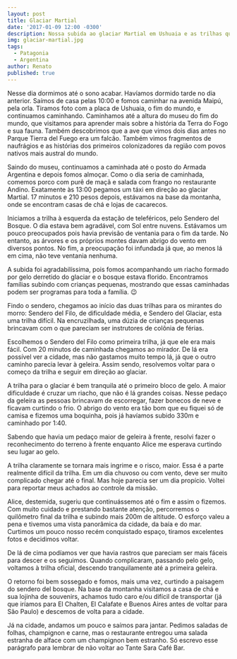 ```yaml
---
layout: post
title: Glaciar Martial
date: '2017-01-09 12:00 -0300'
description: Nossa subida ao glaciar Martial em Ushuaia e as trilhas que fizemos por lá
img: glaciar-martial.jpg
tags:
  - Patagonia
  - Argentina
author: Renato
published: true
---
```


Nesse dia dormimos até o sono acabar. Havíamos dormido tarde no dia anterior. Saímos de casa pelas 10:00 e fomos caminhar na avenida Maipú, pela orla. Tiramos foto com a placa de Ushuaia, o fim do mundo, e continuamos caminhando. Caminhamos até a altura do museu do fim do mundo, que visitamos para aprender mais sobre a história da Terra do Fogo e sua fauna. Também descobrimos que a ave que vimos dois dias antes no Parque Tierra del Fuego era um falcão. Também vimos fragmentos de naufrágios e as histórias dos primeiros colonizadores da região com povos nativos mais austral do mundo.

Saindo do museu, continuamos a caminhada até o posto do Armada Argentina e depois fomos almoçar. Como o dia seria de caminhada, comemos porco com purê de maçã e salada com frango no restaurante Andino. Exatamente às 13:00 pegamos um táxi em direção ao glaciar Martial. 17 minutos e 210 pesos depois, estávamos na base da montanha, onde se encontram casas de chá e lojas de cacarecos.

Iniciamos a trilha à esquerda da estação de teleféricos, pelo Sendero del Bosque. O dia estava bem agradável, com Sol entre nuvens. Estávamos um pouco preocupados pois havia previsão de ventania para o fim da tarde. No entanto, as árvores e os próprios montes davam abrigo do vento em diversos pontos. No fim, a preocupação foi infundada já que, ao menos lá em cima, não teve ventania nenhuma.

A subida foi agradabilíssima, pois fomos acompanhando um riacho formado por gelo derretido do glaciar e o bosque estava florido. Encontramos famílias subindo com crianças pequenas, mostrando que essas caminhadas podem ser programas para toda a família. 😉

Findo o sendero, chegamos ao início das duas trilhas para os mirantes do morro: Sendero del Filo, de dificuldade média, e Sendero del Glaciar, esta uma trilha difícil. Na encruzilhada, uma dúzia de crianças pequenas brincavam com o que pareciam ser instrutores de colônia de férias.

Escolhemos o Sendero del Filo como primeira trilha, já que ele era mais fácil. Com 20 minutos de caminhada chegamos ao mirador. De lá era possível ver a cidade, mas não gastamos muito tempo lá, já que o outro caminho parecia levar à geleira. Assim sendo, resolvemos voltar para o começo da trilha e seguir em direção ao glaciar.

A trilha para o glaciar é bem tranquila até o primeiro bloco de gelo. A maior dificuldade é cruzar um riacho, que não é lá grandes coisas. Nesse pedaço da geleira as pessoas brincavam de escorregar, fazer bonecos de neve e ficavam curtindo o frio. O abrigo do vento era tão bom que eu fiquei só de camisa e fizemos uma boquinha, pois já havíamos subido 330m e caminhado por 1:40.

Sabendo que havia um pedaço maior de geleira à frente, resolvi fazer o reconhecimento do terreno à frente enquanto Alice me esperava curtindo seu lugar ao gelo.

A trilha claramente se tornara mais ingrime e o risco, maior. Essa é a parte realmente difícil da trilha. Em um dia chuvoso ou com vento, deve ser muito complicado chegar até o final. Mas hoje parecia ser um dia propício. Voltei para reportar meus achados ao controle da missão.

Alice, destemida, sugeriu que continuássemos até o fim e assim o fizemos. Com muito cuidado e prestando bastante atenção, percorremos o quilômetro final da trilha e subindo mais 200m de altitude. O esforço valeu a pena e tivemos uma vista panorâmica da cidade, da baía e do mar. Curtimos um pouco nosso recém conquistado espaço, tiramos excelentes fotos e decidimos voltar.

De lá de cima podíamos ver que havia rastros que pareciam ser mais fáceis para descer e os seguimos. Quando complicaram, passando pelo gelo, voltamos à trilha oficial, descendo tranquilamente até a primeira geleira.

O retorno foi bem sossegado e fomos, mais uma vez, curtindo a paisagem do sendero del bosque. Na base da montanha visitamos a casa de chá e sua lojinha de souvenirs, achamos tudo caro e/ou difícil de transportar (já que iríamos para El Chalten, El Calafate e Buenos Aires antes de voltar para São Paulo) e descemos de volta para a cidade.

Já na cidade, andamos um pouco e saímos para jantar. Pedimos saladas de folhas, champignon e carne, mas o restaurante entregou uma salada estranha de alface com um champignon bem estranho. Só escrevo esse parágrafo para lembrar de não voltar ao Tante Sara Café Bar.
